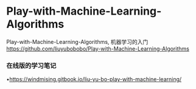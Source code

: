 # Play-with-Machine-Learning-Algorithms
Play-with-Machine-Learning-Algorithms, 机器学习的入门
https://github.com/liuyubobobo/Play-with-Machine-Learning-Algorithms


### 在线版的学习笔记
•https://windmising.gitbook.io/liu-yu-bo-play-with-machine-learning/